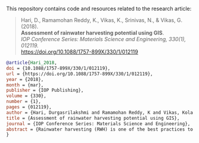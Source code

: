 
This repository contains code and resources related to the research article:

> Hari, D., Ramamohan Reddy, K., Vikas, K., Srinivas, N., & Vikas, G. (2018).  
> **Assessment of rainwater harvesting potential using GIS**.  
> *IOP Conference Series: Materials Science and Engineering, 330(1), 012119.*  
> https://doi.org/10.1088/1757-899X/330/1/012119

```bibtex 
@article{Hari_2018,
doi = {10.1088/1757-899X/330/1/012119},
url = {https://doi.org/10.1088/1757-899X/330/1/012119},
year = {2018},
month = {mar},
publisher = {IOP Publishing},
volume = {330},
number = {1},
pages = {012119},
author = {Hari, Durgasrilakshmi and Ramamohan Reddy, K and Vikas, Kola and Srinivas, N and Vikas, G},
title = {Assessment of rainwater harvesting potential using GIS},
journal = {IOP Conference Series: Materials Science and Engineering},
abstract = {Rainwater harvesting (RWH) is one of the best practices to overcome the scarcity of water. Rainwater harvesting involves collection and storage of rainwater locally through different technologies, for future use. It is also useful for livestock, groundwater recharge and for irrigation practices. Potential of rainwater harvesting refers to the capacity of an individual catchment that harnesses the water falling on the catchment during a particular year considering all rainy days. The present study deals with the identification of the study area boundary and marking it as a Polygon in Google Earth Pro Later, Rooftops of various house entities and roads were digitized using the Polygon command in Google Earth Pro. GIS technique is employed for locating boundaries of the study area and for calculating the areas of various types of rooftops and roads. With the application of GIS, it is possible to assess the total potential of water that can be harvested. The present study will enable us to identify the suitable type of water harvesting structure along with the number of structures required. It is extremely an ideal and effective solution to overcome the water crisis through water conservation in the study area.}
}
